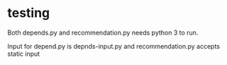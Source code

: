 # testing
Both depends.py and recommendation.py needs python 3 to run.

Input for depend.py is depnds-input.py and recommendation.py accepts static input
